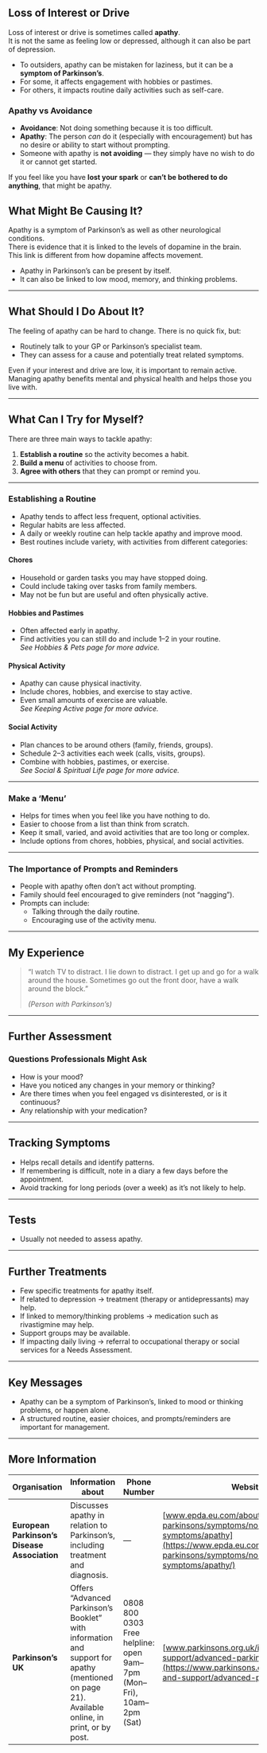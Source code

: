 ## Loss of Interest or Drive

Loss of interest or drive is sometimes called **apathy**.  
It is not the same as feeling low or depressed, although it can also be part of depression.

- To outsiders, apathy can be mistaken for laziness, but it can be a **symptom of Parkinson’s**.
- For some, it affects engagement with hobbies or pastimes.
- For others, it impacts routine daily activities such as self-care.

### Apathy vs Avoidance
- **Avoidance**: Not doing something because it is too difficult.
- **Apathy**: The person *can* do it (especially with encouragement) but has no desire or ability to start without prompting.
- Someone with apathy is **not avoiding** — they simply have no wish to do it or cannot get started.

If you feel like you have **lost your spark** or **can’t be bothered to do anything**, that might be apathy.

## What Might Be Causing It?

Apathy is a symptom of Parkinson’s as well as other neurological conditions.  
There is evidence that it is linked to the levels of dopamine in the brain.  
This link is different from how dopamine affects movement.

- Apathy in Parkinson’s can be present by itself.
- It can also be linked to low mood, memory, and thinking problems.

---

## What Should I Do About It?

The feeling of apathy can be hard to change. There is no quick fix, but:

- Routinely talk to your GP or Parkinson’s specialist team.
- They can assess for a cause and potentially treat related symptoms.

Even if your interest and drive are low, it is important to remain active.  
Managing apathy benefits mental and physical health and helps those you live with.

---

## What Can I Try for Myself?

There are three main ways to tackle apathy:

1. **Establish a routine** so the activity becomes a habit.
2. **Build a menu** of activities to choose from.
3. **Agree with others** that they can prompt or remind you.

---

### Establishing a Routine

- Apathy tends to affect less frequent, optional activities.
- Regular habits are less affected.
- A daily or weekly routine can help tackle apathy and improve mood.
- Best routines include variety, with activities from different categories:

#### Chores
- Household or garden tasks you may have stopped doing.
- Could include taking over tasks from family members.
- May not be fun but are useful and often physically active.

#### Hobbies and Pastimes
- Often affected early in apathy.
- Find activities you can still do and include 1–2 in your routine.  
  *See Hobbies & Pets page for more advice.*

#### Physical Activity
- Apathy can cause physical inactivity.
- Include chores, hobbies, and exercise to stay active.
- Even small amounts of exercise are valuable.  
  *See Keeping Active page for more advice.*

#### Social Activity
- Plan chances to be around others (family, friends, groups).
- Schedule 2–3 activities each week (calls, visits, groups).
- Combine with hobbies, pastimes, or exercise.  
  *See Social & Spiritual Life page for more advice.*

---

### Make a ‘Menu’

- Helps for times when you feel like you have nothing to do.
- Easier to choose from a list than think from scratch.
- Keep it small, varied, and avoid activities that are too long or complex.
- Include options from chores, hobbies, physical, and social activities.

---

### The Importance of Prompts and Reminders

- People with apathy often don’t act without prompting.
- Family should feel encouraged to give reminders (not “nagging”).
- Prompts can include:
  - Talking through the daily routine.
  - Encouraging use of the activity menu.

---

## My Experience

> “I watch TV to distract. I lie down to distract. I get up and go for a walk around the house. Sometimes go out the front door, have a walk around the block.”
> 
> _(Person with Parkinson’s)_

---

## Further Assessment

### Questions Professionals Might Ask
- How is your mood?
- Have you noticed any changes in your memory or thinking?
- Are there times when you feel engaged vs disinterested, or is it continuous?
- Any relationship with your medication?

---

## Tracking Symptoms

- Helps recall details and identify patterns.
- If remembering is difficult, note in a diary a few days before the appointment.
- Avoid tracking for long periods (over a week) as it’s not likely to help.

---

## Tests

- Usually not needed to assess apathy.

---

## Further Treatments

- Few specific treatments for apathy itself.
- If related to depression → treatment (therapy or antidepressants) may help.
- If linked to memory/thinking problems → medication such as rivastigmine may help.
- Support groups may be available.
- If impacting daily living → referral to occupational therapy or social services for a Needs Assessment.

---

## Key Messages

- Apathy can be a symptom of Parkinson’s, linked to mood or thinking problems, or happen alone.
- A structured routine, easier choices, and prompts/reminders are important for management.

---

## More Information

| Organisation | Information about | Phone Number | Website |
|--------------|-------------------|--------------|---------|
| **European Parkinson’s Disease Association** | Discusses apathy in relation to Parkinson’s, including treatment and diagnosis. | — | [www.epda.eu.com/about-parkinsons/symptoms/non-motor-symptoms/apathy](https://www.epda.eu.com/about-parkinsons/symptoms/non-motor-symptoms/apathy/) |
| **Parkinson’s UK** | Offers “Advanced Parkinson’s Booklet” with information and support for apathy (mentioned on page 21). Available online, in print, or by post. | 0808 800 0303<br>Free helpline: open 9am–7pm (Mon–Fri), 10am–2pm (Sat) | [www.parkinsons.org.uk/information-and-support/advanced-parkinsons](https://www.parkinsons.org.uk/information-and-support/advanced-parkinsons) |
```
